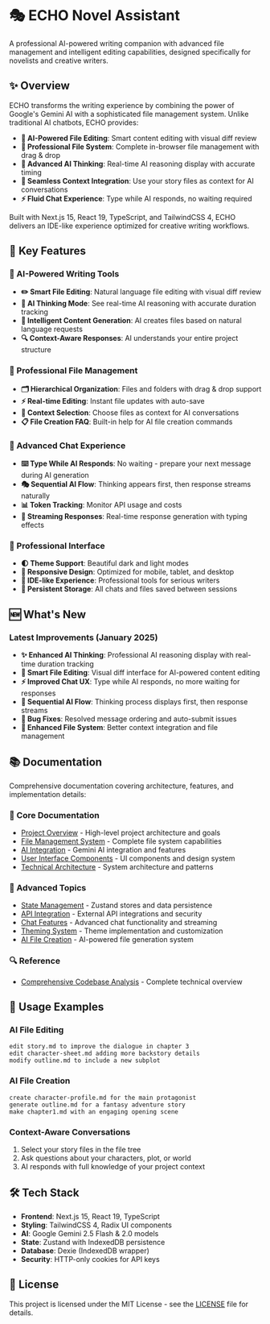 # 🎭 ECHO Novel Assistant

A professional AI-powered writing companion with advanced file management and intelligent editing capabilities, designed specifically for novelists and creative writers.

## ✨ Overview

ECHO transforms the writing experience by combining the power of Google's Gemini AI with a sophisticated file management system. Unlike traditional AI chatbots, ECHO provides:

- **🧠 AI-Powered File Editing**: Smart content editing with visual diff review
- **📁 Professional File System**: Complete in-browser file management with drag & drop
- **💭 Advanced AI Thinking**: Real-time AI reasoning display with accurate timing
- **🔄 Seamless Context Integration**: Use your story files as context for AI conversations
- **⚡ Fluid Chat Experience**: Type while AI responds, no waiting required

Built with Next.js 15, React 19, TypeScript, and TailwindCSS 4, ECHO delivers an IDE-like experience optimized for creative writing workflows.

## 🚀 Key Features

### 🎯 AI-Powered Writing Tools
- **✏️ Smart File Editing**: Natural language file editing with visual diff review
- **🧠 AI Thinking Mode**: See real-time AI reasoning with accurate duration tracking
- **📝 Intelligent Content Generation**: AI creates files based on natural language requests
- **🔍 Context-Aware Responses**: AI understands your entire project structure

### 📁 Professional File Management
- **🗂️ Hierarchical Organization**: Files and folders with drag & drop support
- **⚡ Real-time Editing**: Instant file updates with auto-save
- **🔄 Context Selection**: Choose files as context for AI conversations
- **📋 File Creation FAQ**: Built-in help for AI file creation commands

### 💬 Advanced Chat Experience
- **⌨️ Type While AI Responds**: No waiting - prepare your next message during AI generation
- **🎭 Sequential AI Flow**: Thinking appears first, then response streams naturally
- **📊 Token Tracking**: Monitor API usage and costs
- **🔄 Streaming Responses**: Real-time response generation with typing effects

### 🎨 Professional Interface
- **🌓 Theme Support**: Beautiful dark and light modes
- **📱 Responsive Design**: Optimized for mobile, tablet, and desktop
- **🎯 IDE-like Experience**: Professional tools for serious writers
- **💾 Persistent Storage**: All chats and files saved between sessions

## 🆕 What's New

### Latest Improvements (January 2025)
- **✨ Enhanced AI Thinking**: Professional AI reasoning display with real-time duration tracking
- **🔧 Smart File Editing**: Visual diff interface for AI-powered content editing
- **⚡ Improved Chat UX**: Type while AI responds, no more waiting for responses
- **🔄 Sequential AI Flow**: Thinking process displays first, then response streams
- **🐛 Bug Fixes**: Resolved message ordering and auto-submit issues
- **📁 Enhanced File System**: Better context integration and file management

## 📚 Documentation

Comprehensive documentation covering architecture, features, and implementation details:

### 📄 Core Documentation
- [Project Overview](/docs/01-project-overview.md) - High-level project architecture and goals
- [File Management System](/docs/02-file-management.md) - Complete file system capabilities
- [AI Integration](/docs/03-ai-integration.md) - Gemini AI integration and features
- [User Interface Components](/docs/04-user-interface.md) - UI components and design system
- [Technical Architecture](/docs/05-technical-architecture.md) - System architecture and patterns

### 🔧 Advanced Topics
- [State Management](/docs/06-state-management.md) - Zustand stores and data persistence
- [API Integration](/docs/07-api-integration.md) - External API integrations and security
- [Chat Features](/docs/08-chat-features.md) - Advanced chat functionality and streaming
- [Theming System](/docs/09-theming-system.md) - Theme implementation and customization
- [AI File Creation](/docs/10-ai-file-creation.md) - AI-powered file generation system

### 🔍 Reference
- [Comprehensive Codebase Analysis](/docs/00-COMPREHENSIVE-CODEBASE-ANALYSIS.md) - Complete technical overview

## 🎨 Usage Examples

### AI File Editing
```
edit story.md to improve the dialogue in chapter 3
edit character-sheet.md adding more backstory details
modify outline.md to include a new subplot
```

### AI File Creation
```
create character-profile.md for the main protagonist
generate outline.md for a fantasy adventure story
make chapter1.md with an engaging opening scene
```

### Context-Aware Conversations
1. Select your story files in the file tree
2. Ask questions about your characters, plot, or world
3. AI responds with full knowledge of your project context

## 🛠️ Tech Stack

- **Frontend**: Next.js 15, React 19, TypeScript
- **Styling**: TailwindCSS 4, Radix UI components
- **AI**: Google Gemini 2.5 Flash & 2.0 models
- **State**: Zustand with IndexedDB persistence
- **Database**: Dexie (IndexedDB wrapper)
- **Security**: HTTP-only cookies for API keys

## 📝 License

This project is licensed under the MIT License - see the [LICENSE](LICENSE) file for details.